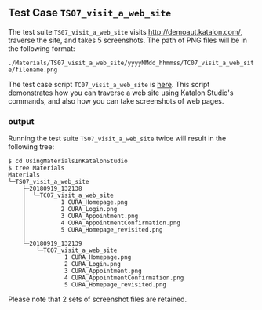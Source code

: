 ## Test Case `TS07_visit_a_web_site`

The test suite `TS07_visit_a_web_site` visits http://demoaut.katalon.com/, traverse
the site, and takes 5 screenshots. The path of PNG files will be in the following format:

`./Materials/TS07_visit_a_web_site/yyyyMMdd_hhmmss/TC07_visit_a_web_site/filename.png`

The test case script `TC07_visit_a_web_site` is [here](Scripts/TC07_visit_a_web_site/Script1537330820326.groovy).
This script demonstrates how you can traverse a web site using Katalon Studio's commands, and also
how you can take screenshots of web pages.

### output

Running the test suite `TS07_visit_a_web_site` twice will result in the following tree:

```
$ cd UsingMaterialsInKatalonStudio
$ tree Materials
Materials
└─TS07_visit_a_web_site
    ├─20180919_132138
    │  └─TC07_visit_a_web_site
    │          1 CURA_Homepage.png
    │          2 CURA_Login.png
    │          3 CURA_Appointment.png
    │          4 CURA_AppointmentConfirmation.png
    │          5 CURA_Homepage_revisited.png
    │          
    └─20180919_132139
        └─TC07_visit_a_web_site
                1 CURA_Homepage.png
                2 CURA_Login.png
                3 CURA_Appointment.png
                4 CURA_AppointmentConfirmation.png
                5 CURA_Homepage_revisited.png
```

Please note that 2 sets of screenshot files are retained.

